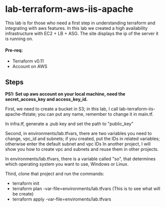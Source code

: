 # lab-terraform-aws-iis-apache
This lab is for those who need a first step in understanding terraform and integrating with aws features. In this lab we created a high availability infrastructure with EC2 + LB + ASG. The site displays the ip of the server it is running on.

#### Pre-req:

* Terraform v0.11
* Account on AWS


## Steps

**PS1: Set up aws account on your local machine, need the secret_access_key and access_key_id.**

First, we need to create a bucket in S3; in this lab, I call lab-terraform-iis-apache-tfstate; you can put any name, remember to change it in main.tf.

In infra.tf, generate a .pub key and set the path to "public_key"

Second, in environments/lab.tfvars, there are two variables you need to change, vpc_id and subnets; if you created, put the IDs in related variables; otherwise enter the default subnet and vpc IDs
In another project, I will show you how to create vpc and subnets and reuse them in other projects.

In environments/lab.tfvars, there is a variable called "so", that determines which operating system you want to use, Windows or Linux.

Third, clone that project and run the commands:

* terraform init
* terraform plan -var-file=environments/lab.tfvars (This is to see what will be create)
* terraform apply -var-file=enviroments/lab.tfvars



